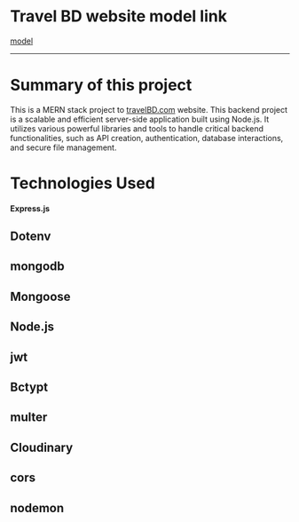 # Travel BD website model link 

[model](https://app.eraser.io/workspace/rK7J4ho9JjxafGwBv2UM?origin=share)


---
# Summary of this project

This  is a MERN stack project to [travelBD.com](https://travelbd-158bd.web.app) website. This backend project is a scalable and efficient server-side application built using Node.js. It utilizes various powerful libraries and tools to handle critical backend functionalities, such as API creation, authentication, database interactions, and secure file management.


# Technologies Used
 #### Express.js
 ## Dotenv 
 ## mongodb
 ## Mongoose 
 ## Node.js
 ## jwt
 ## Bctypt
 ## multer
 ## Cloudinary 
 ## cors
 ## nodemon

